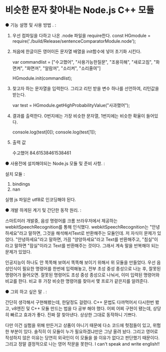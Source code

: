 # 비슷한 문자 찾아내는 Node.js C++ 모듈


● 기능 설명 및 사용 방법 .
:

1. 우선 컴파일을 다하고 나온 .node 파일을 require한다.
    const HGmodule = require('./build/Release/sentenceComparatorModule.node');

2. 처음에 한글이든 영어이든 문자열 배열을 init함수에 넣어 초기화 시킨다.

    var commandlist = ["수고했어", "사용가능한질문", "조용히해", "새로고침",
    "화면켜", "화면꺼", "알람꺼", "소리켜", "소리줄여"]
    
    HGmodule.init(commandlist);
    
3. 찾고자 하는 문자열을 입력한다. 그리고 리턴 받을 변수 하나를 선언하여, 리턴값을 받는다.

    var test = HGmodule.getHighProbabilityValue("사과했어");

4. 결과를 출력한다. 0번지에는 가장 비슷한 문자열, 1번지에는 비슷한 확율이 들어있다.

    console.log(test[0]);
    console.log(test[1]);
    
5. 출력 값

    수고했어
    84.61538461538461





● 사용전에 설치해야되는 Node.js 모듈 및 준비 사항.
:
  
  설치 모듈 :
  1. bindings
  2. nan

  실행 js 파일은 utf8로 인코딩해야 된다.



● 개발 하게된 계기 및 간단한 동작 원리.
:

스마트미러 개발중, 음성 명령어를 크롬 브라우저에서 제공하는 webkitSpeechRecognition를 통해 인식했다. webkitSpeechRecognition는 "안녕하세요"라고 말하면, 그것을 해석해서Text로 반환해주는 모듈인데. 저 자식이 문제가 있었다.
"안녕하세요"라고 말하면, 가끔 "양양하세요"라고 Text를 반환해주고, "침실"이라고 말하면 "잠실"이라고 Text를 반환해주는 것이다. 그래서 계속 말을 반복해야 되는 문제가 있었다.

인공지능이 하나도 안 똑똑해 보여서 똑똑해 보이기 위해서 위 모듈을 만들었다.
우선 음성인식이 필요한 명령어를 한번에 입력해놓고, 전부 초성 중성 종성으로 나눈 후, 잘못된 명령어가 들어오면.
잘못된 명령어도 초성 중성 종성으로 나눠서, 이미 입력된 명령어와 비교를 한다.
비교 후 가장 비슷한 명령어를 찾아서 몇 프로가 같은지를 알려준다.



● 그외 하고 싶은 말 .
:

간단히 생각해서 구현해봤는데, 한달정도 걸렸다.
C++ 문법도 다까먹어서 다시한번 봤고, v8엔진 및 C++ 모듈 만드는 법을 다 공부 해야 했다.
어찌 어찌 구현이 됐는데, 상당히 빠르고 효과가 좋다.
진짜 잘 찾아낸다. 상상한 그대로 동작하니 기쁘다.

다만 이건 실험을 위해 만든거고 상품이 아니기 때문에 다소 코드에 헛점들이 있고, 위험한 부분이 있다.
솔직히 이 모듈이 누가 필요하겠냐만은 그냥 올려 놨다.
그리고 영어로 작성하지 않은 이유는 당연히 외국인이 이 모듈을 쓸 이유가 없다고 판단했기 때문이다.
그리고 정말 결정적으로 나는 영어 작문을 못한다.
I can't speak and write english!!


